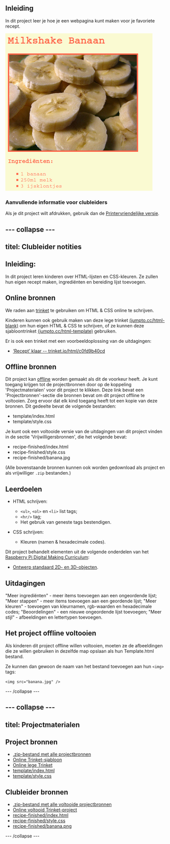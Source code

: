 ## Inleiding

In dit project leer je hoe je een webpagina kunt maken voor je favoriete recept.

![screenshot](images/recipe-final.png)

### Aanvullende informatie voor clubleiders

Als je dit project wilt afdrukken, gebruik dan de [Printervriendelijke versie](https://projects.raspberrypi.org/en/projects/recipe/print).

## \--- collapse \---

## titel: Clubleider notities

## Inleiding:

In dit project leren kinderen over HTML-lijsten en CSS-kleuren. Ze zullen hun eigen recept maken, ingrediënten en bereiding lijst toevoegen.

## Online bronnen

We raden aan [trinket](https://trinket.io/) te gebruiken om HTML & CSS online te schrijven.

Kinderen kunnen ook gebruik maken van deze lege trinket [(jumpto.cc/html-blank)](http://jumpto.cc/html-blank) om hun eigen HTML & CSS te schrijven, of ze kunnen deze sjabloontrinket [(jumpto.cc/html-template)](http://jumpto.cc/html-template) gebruiken.

Er is ook een trinket met een voorbeeldoplossing van de uitdagingen:

+ [‘Recept’ klaar -- trinket.io/html/c0fd9b40cd](https://trinket.io/html/c0fd9b40cd)

## Offline bronnen

Dit project kan [offline](https://www.codeclubprojects.org/en-GB/resources/webdev-working-offline/) worden gemaakt als dit de voorkeur heeft. Je kunt toegang krijgen tot de projectbronnen door op de koppeling 'Projectmaterialen' voor dit project te klikken. Deze link bevat een 'Projectbronnen'-sectie die bronnen bevat om dit project offline te voltooien. Zorg ervoor dat elk kind toegang heeft tot een kopie van deze bronnen. Dit gedeelte bevat de volgende bestanden:

+ template/index.html
+ template/style.css

Je kunt ook een voltooide versie van de uitdagingen van dit project vinden in de sectie 'Vrijwilligersbronnen', die het volgende bevat:

+ recipe-finished/index.html
+ recipe-finished/style.css
+ recipe-finished/banana.jpg

(Alle bovenstaande bronnen kunnen ook worden gedownload als project en als vrijwilliger `.zip` bestanden.)

## Leerdoelen

+ HTML schrijven:
    
    + `<ul>`, `<ol>` en `<li>` list tags;
    + `<hr/>` tag;
    + Het gebruik van geneste tags bestendigen.

+ CSS schrijven:
    
    + Kleuren (namen & hexadecimale codes).

Dit project behandelt elementen uit de volgende onderdelen van het [Raspberry Pi Digital Making Curriculum](http://rpf.io/curriculum):

+ [Ontwerp standaard 2D- en 3D-objecten](https://www.raspberrypi.org/curriculum/design/creator).

## Uitdagingen

"Meer ingrediënten" - meer items toevoegen aan een ongeordende lijst; "Meer stappen" - meer items toevoegen aan een geordende lijst; "Meer kleuren" - toevoegen van kleurnamen, rgb-waarden en hexadecimale codes; "Beoordelingen" - een nieuwe ongeordende lijst toevoegen; "Meer stijl" - afbeeldingen en lettertypen toevoegen.

## Het project offline voltooien

Als kinderen dit project offline willen voltooien, moeten ze de afbeeldingen die ze willen gebruiken in dezelfde map opslaan als hun Template.html bestand.

Ze kunnen dan gewoon de naam van het bestand toevoegen aan hun `<img>` tags:

    <img src="banana.jpg" />
    

\--- /collapse \---

## \--- collapse \---

## titel: Projectmaterialen

## Project bronnen

+ [.zip-bestand met alle projectbronnen](resources/recipe-project-resources.zip)
+ [Online Trinket-sjabloon](http://jumpto.cc/trinket-template)
+ [Online lege Trinket](http://jumpto.cc/trinket-blank)
+ [template/index.html](resources/template-index.html)
+ [template/style.css](resources/template-style.css)

## Clubleider bronnen

+ [.zip-bestand met alle voltooide projectbronnen](resources/recipe-volunteer-resources.zip)
+ [Online voltooid Trinket-project](https://trinket.io/html/c0fd9b40cd)
+ [recipe-finished/index.html](resources/recipe-finished-index.html)
+ [recipe-finished/style.css](resources/recipe-finished-style.css)
+ [recipe-finished/banana.png](resources/recipe-finished-banana.png)

\--- /collapse \---
